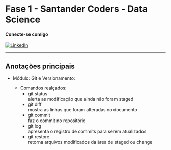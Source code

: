 # Fase 1 - Santander Coders - Data Science

#### Conecte-se comigo

[![LinkedIn](https://img.shields.io/badge/LinkedIn-000?style=for-the-badge&logo=linkedin&logoColor=0E76A8)](https://www.linkedin.com/in/cfrancofrancisco/)

---

## Anotações principais

- Módulo: Git e Versionamento:

	- Comandos realçados:
		- git status\
		alerta as modificação que ainda não foram staged
		- git diff\
		mostra as linhas que foram alteradas no documento
		- git commit\
		faz o commit no repositório
		- git log\
		apresenta o registro de commits para serem atualizados
		- git restore\
		retorna arquivos modificados da área de staged ou change

